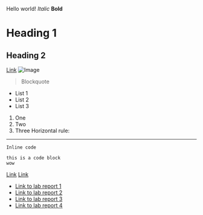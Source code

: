 Hello world!
*Italic*
**Bold**
# Heading 1
## Heading 2
[Link](https://www.google.com/)
![Image](https://hips.hearstapps.com/hmg-prod.s3.amazonaws.com/images/dog-puppy-on-garden-royalty-free-image-1586966191.jpg)
> Blockquote
* List 1
* List 2
* List 3
1. One
2. Two
3. Three
Horizontal rule:
---
`Inline code`
```
this is a code block
wow
```
>
[Link](lab-report-1-week-2.html)
[Link](https://pranay-jha.github.io/cse15l-lab-reports/lab-report-1-week-2.html)

* [Link to lab report 1](https://pranay-jha.github.io/cse15l-lab-reports/report_1/lab-report-1-week-2.html)
* [Link to lab report 2](https://pranay-jha.github.io/cse15l-lab-reports/report_2/lab-report-2-week-4.html)
* [Link to lab report 3](https://pranay-jha.github.io/cse15l-lab-reports/report_3/lab-report-3-week-6.html)
* [Link to lab report 4](https://pranay-jha.github.io/cse15l-lab-reports/report_4/lab-report-4-week-8.html)
